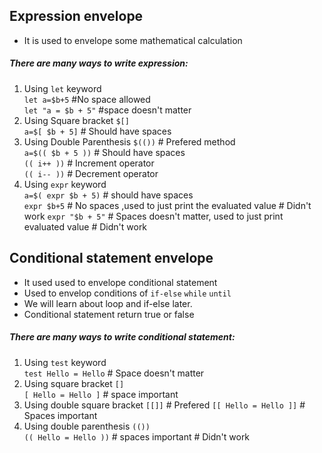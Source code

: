## Expression envelope
- It is used to envelope some mathematical calculation
##### There are many ways to write expression:
1. Using `let` keyword  
 `let a=$b+5` #No space allowed  
 `let "a = $b + 5"` #space doesn't matter
2. Using Square bracket `$[]`  
   `a=$[ $b + 5]` # Should have spaces
3. Using Double Parenthesis `$(())` # Prefered method  
   `a=$(( $b + 5 ))` # Should have spaces  
   `(( i++ ))` # Increment operator  
   `(( i-- ))` # Decrement operator
4. Using `expr` keyword  
   `a=$( expr $b + 5)` # should have spaces  
   `expr $b+5` # No spaces ,used to just print the evaluated value  # Didn't work
   `expr "$b + 5"` # Spaces doesn't matter, used to just print evaluated value # Didn't work
   
   
   
 ## Conditional statement envelope
 - It used used to envelope conditional statement
 - Used to envelop conditions of `if-else` `while` `until`
 - We will learn about loop and if-else later.
 - Conditional statement return true or false
 ##### There are many ways to write conditional statement:
 1. Using `test` keyword  
    `test Hello = Hello` # Space doesn't matter
 2. Using square bracket `[]`  
    `[ Hello = Hello ]` # space important
 3. Using double square bracket `[[]]`  # Prefered
    `[[ Hello = Hello ]]` # Spaces important
 4. Using double parenthesis `(())`  
    `(( Hello = Hello ))` # spaces important # Didn't work
